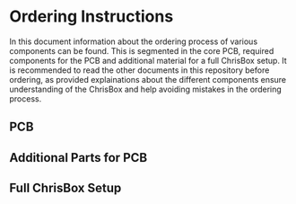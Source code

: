 # Ordering Instructions

In this document information about the ordering process of various components can be found. This is segmented in the core PCB, required components for the PCB and additional material for a full ChrisBox setup.
It is recommended to read the other documents in this repository before ordering, as provided explainations about the different components ensure understanding of the ChrisBox and help avoiding mistakes in the ordering process.



## PCB

## Additional Parts for PCB

## Full ChrisBox Setup
